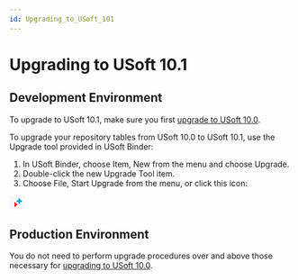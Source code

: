 ```yaml
---
id: Upgrading_to_USoft_101
---
```


# Upgrading to USoft 10.1

## Development Environment

To upgrade to USoft 10.1, make sure you first [upgrade to USoft 10.0](/USoft_for_administrators/Upgrading_to_USoft_10/Upgrading_the_Development_environment_to_USoft_100.md).

To upgrade your repository tables from USoft 10.0 to USoft 10.1, use the Upgrade tool provided in USoft Binder:

1. In USoft Binder, choose Item, New from the menu and choose Upgrade.
2. Double-click the new Upgrade Tool item.
3. Choose File, Start Upgrade from the menu, or click this icon:

![](./assets/3eb6ad7e-a067-4cc3-8df9-a62bf618c968.png)

## Production Environment

You do not need to perform upgrade procedures over and above those necessary for [upgrading to USoft 10.0](/USoft_for_administrators/Upgrading_to_USoft_10/Upgrading_the_Production_environment_to_USoft_100.md).